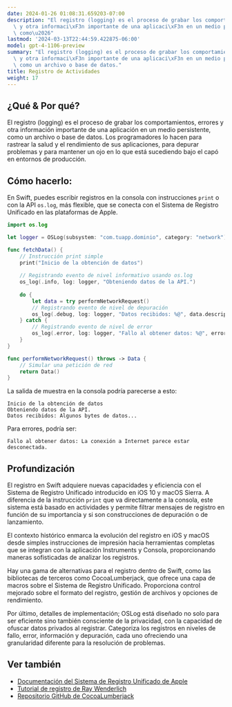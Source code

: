 ```yaml
---
date: 2024-01-26 01:08:31.659203-07:00
description: "El registro (logging) es el proceso de grabar los comportamientos, errores\
  \ y otra informaci\xF3n importante de una aplicaci\xF3n en un medio persistente,\
  \ como\u2026"
lastmod: '2024-03-13T22:44:59.422875-06:00'
model: gpt-4-1106-preview
summary: "El registro (logging) es el proceso de grabar los comportamientos, errores\
  \ y otra informaci\xF3n importante de una aplicaci\xF3n en un medio persistente,\
  \ como un archivo o base de datos."
title: Registro de Actividades
weight: 17
---
```


## ¿Qué & Por qué?
El registro (logging) es el proceso de grabar los comportamientos, errores y otra información importante de una aplicación en un medio persistente, como un archivo o base de datos. Los programadores lo hacen para rastrear la salud y el rendimiento de sus aplicaciones, para depurar problemas y para mantener un ojo en lo que está sucediendo bajo el capó en entornos de producción.

## Cómo hacerlo:
En Swift, puedes escribir registros en la consola con instrucciones `print` o con la API `os.log`, más flexible, que se conecta con el Sistema de Registro Unificado en las plataformas de Apple.

```Swift
import os.log

let logger = OSLog(subsystem: "com.tuapp.dominio", category: "network")

func fetchData() {
    // Instrucción print simple
    print("Inicio de la obtención de datos")
    
    // Registrando evento de nivel informativo usando os.log
    os_log(.info, log: logger, "Obteniendo datos de la API.")
    
    do {
        let data = try performNetworkRequest()
        // Registrando evento de nivel de depuración
        os_log(.debug, log: logger, "Datos recibidos: %@", data.description)
    } catch {
        // Registrando evento de nivel de error
        os_log(.error, log: logger, "Fallo al obtener datos: %@", error.localizedDescription)
    }
}

func performNetworkRequest() throws -> Data {
    // Simular una petición de red
    return Data()
}
```

La salida de muestra en la consola podría parecerse a esto:

```
Inicio de la obtención de datos
Obteniendo datos de la API.
Datos recibidos: Algunos bytes de datos...
```

Para errores, podría ser:

```
Fallo al obtener datos: La conexión a Internet parece estar desconectada.
```

## Profundización
El registro en Swift adquiere nuevas capacidades y eficiencia con el Sistema de Registro Unificado introducido en iOS 10 y macOS Sierra. A diferencia de la instrucción `print` que va directamente a la consola, este sistema está basado en actividades y permite filtrar mensajes de registro en función de su importancia y si son construcciones de depuración o de lanzamiento.

El contexto histórico enmarca la evolución del registro en iOS y macOS desde simples instrucciones de impresión hacia herramientas completas que se integran con la aplicación Instruments y Consola, proporcionando maneras sofisticadas de analizar los registros.

Hay una gama de alternativas para el registro dentro de Swift, como las bibliotecas de terceros como CocoaLumberjack, que ofrece una capa de macros sobre el Sistema de Registro Unificado. Proporciona control mejorado sobre el formato del registro, gestión de archivos y opciones de rendimiento.

Por último, detalles de implementación; OSLog está diseñado no solo para ser eficiente sino también consciente de la privacidad, con la capacidad de ofuscar datos privados al registrar. Categoriza los registros en niveles de fallo, error, información y depuración, cada uno ofreciendo una granularidad diferente para la resolución de problemas.

## Ver también
- [Documentación del Sistema de Registro Unificado de Apple](https://developer.apple.com/documentation/os/logging)
- [Tutorial de registro de Ray Wenderlich](https://www.raywenderlich.com/605079-logging-in-swift-oslog)
- [Repositorio GitHub de CocoaLumberjack](https://github.com/CocoaLumberjack/CocoaLumberjack)

